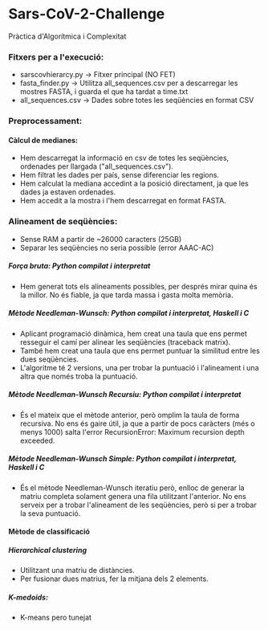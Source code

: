# Sars-CoV-2-Challenge
Pràctica d'Algorítmica i Complexitat  
### Fitxers per a l'execució:
- sarscovhierarcy.py -> Fitxer principal (NO FET)
- fasta_finder.py -> Utilitza all_sequences.csv per a descarregar les mostres FASTA, i guarda el que ha tardat a time.txt
- all_sequences.csv -> Dades sobre totes les seqüències en format CSV
### Preprocessament:
#### Càlcul de medianes:
- Hem descarregat la informació en csv de totes les seqüències, ordenades per llargada ("all_sequences.csv").
- Hem filtrat les dades per país, sense diferenciar les regions.
- Hem calculat la mediana accedint a la posició directament, ja que les dades ja estaven ordenades.  
- Hem accedit a la mostra i l'hem descarregat en format FASTA.
### Alineament de seqüències:
- Sense RAM a partir de ~26000 caracters (25GB)
- Separar les seqüències no seria possible (error AAAC-AC)
##### Força bruta: Python compilat i interpretat
- Hem generat tots els alineaments possibles, per després mirar quina és la millor. No és fiable, ja que tarda massa i gasta molta memòria.
##### Mètode Needleman-Wunsch: Python compilat i interpretat, Haskell i C
- Aplicant programació dinàmica, hem creat una taula que ens permet resseguir el camí per alinear les seqüències (traceback matrix).
- També hem creat una taula que ens permet puntuar la similitud entre les dues seqüències.
- L'algoritme té 2 versions, una per trobar la puntuació i l'alineament i una altra que només troba la puntuació.
##### Mètode Needleman-Wunsch Recursiu: Python compilat i interpretat
- És el mateix que el mètode anterior, però omplim la taula de forma recursiva. No ens és gaire útil, ja que a partir de pocs caràcters (més o menys 1000) salta l'error RecursionError: Maximum recursion depth exceeded.
##### Mètode Needleman-Wunsch Simple: Python compilat i interpretat, Haskell i C
- És el mètode Needleman-Wunsch iteratiu però, enlloc de generar la matriu completa solament genera una fila utilitzant l'anterior. No ens serveix per a trobar l'alineament de les seqüències, però si per a trobar la seva puntuació.
#### Mètode de classificació
##### Hierarchical clustering
- Utilitzant una matriu de distàncies.
- Per fusionar dues matrius, fer la mitjana dels 2 elements.
##### K-medoids:
- K-means pero tunejat
